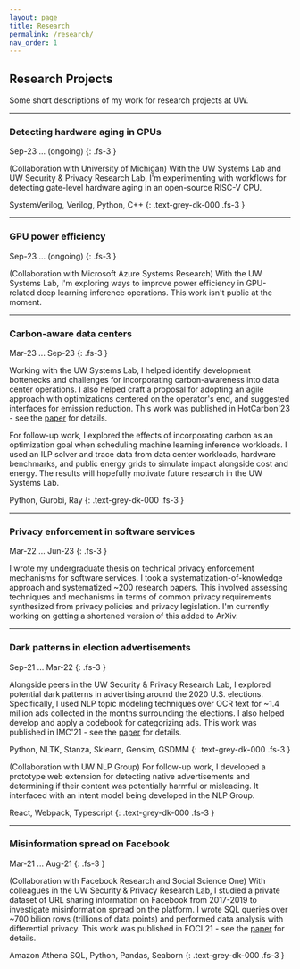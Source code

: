 ```yaml
---
layout: page
title: Research
permalink: /research/
nav_order: 1
---
```


## Research Projects

Some short descriptions of my work for research projects at UW.

---

### Detecting hardware aging in CPUs

Sep-23 ... (ongoing)
{: .fs-3 }

(Collaboration with University of Michigan) With the UW Systems Lab and UW Security & Privacy Research Lab, I'm experimenting with workflows for detecting gate-level hardware aging in an open-source RISC-V CPU.

SystemVerilog, Verilog, Python, C++
{: .text-grey-dk-000 .fs-3 }

---

### GPU power efficiency

Sep-23 ... (ongoing)
{: .fs-3 }

(Collaboration with Microsoft Azure Systems Research) With the UW Systems Lab, I'm exploring ways to improve power efficiency in GPU-related deep learning inference operations. This work isn't public at the moment.

---

### Carbon-aware data centers

Mar-23 ... Sep-23
{: .fs-3 }

Working with the UW Systems Lab, I helped identify development bottenecks and challenges for incorporating carbon-awareness into data center operations. I also helped craft a proposal for adopting an agile approach with optimizations centered on the operator's end, and suggested interfaces for emission reduction. This work was published in HotCarbon'23 - see the [paper](https://dl.acm.org/doi/abs/10.1145/3604930.3605722) for details.

For follow-up work, I explored the effects of incorporating carbon as an optimization goal when scheduling machine learning inference workloads. I used an ILP solver and trace data from data center workloads, hardware benchmarks, and public energy grids to simulate impact alongside cost and energy. The results will hopefully motivate future research in the UW Systems Lab.

Python, Gurobi, Ray
{: .text-grey-dk-000 .fs-3 }

---

### Privacy enforcement in software services

Mar-22 ... Jun-23
{: .fs-3 }

I wrote my undergraduate thesis on technical privacy enforcement mechanisms for software services. I took a systematization-of-knowledge approach and systematized ~200 research papers. This involved assessing techniques and mechanisms in terms of common privacy requirements synthesized from privacy policies and privacy legislation. I'm currently working on getting a shortened version of this added to ArXiv.

---

### Dark patterns in election advertisements

Sep-21 ... Mar-22
{: .fs-3 }

Alongside peers in the UW Security & Privacy Research Lab, I explored potential dark patterns in advertising around the 2020 U.S. elections. Specifically, I used NLP topic modeling techniques over OCR text for ~1.4 million ads collected in the months surrounding the elections. I also helped develop and apply a codebook for categorizing ads. This work was published in IMC'21 - see the [paper](https://dl.acm.org/doi/abs/10.1145/3487552.3487850) for details.

Python, NLTK, Stanza, Sklearn, Gensim, GSDMM
{: .text-grey-dk-000 .fs-3 }

(Collaboration with UW NLP Group) For follow-up work, I developed a prototype web extension for detecting native advertisements and determining if their content was potentially harmful or misleading. It interfaced with an intent model being developed in the NLP Group.

React, Webpack, Typescript
{: .text-grey-dk-000 .fs-3 }

---

### Misinformation spread on Facebook
Mar-21 ... Aug-21
{: .fs-3 }

(Collaboration with Facebook Research and Social Science One) With colleagues in the UW Security & Privacy Research Lab, I studied a private dataset of URL sharing information on Facebook from 2017-2019 to investigate misinformation spread on the platform. I wrote SQL queries over ~700 bilion rows (trillions of data points) and performed data analysis with differential privacy. This work was published in FOCI'21 - see the [paper](https://dl.acm.org/doi/10.1145/3473604.3474561) for details.

Amazon Athena SQL, Python, Pandas, Seaborn
{: .text-grey-dk-000 .fs-3 }